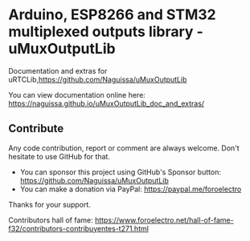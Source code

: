 # Arduino, ESP8266 and STM32 multiplexed outputs library - uMuxOutputLib


Documentation and extras for uRTCLib,https://github.com/Naguissa/uMuxOutputLib

You can view documentation online here: https://naguissa.github.io/uMuxOutputLib_doc_and_extras/


## Contribute ##

Any code contribution, report or comment are always welcome. Don't hesitate to use GitHub for that.


 * You can sponsor this project using GitHub's Sponsor button: https://github.com/Naguissa/uMuxOutputLib
 * You can make a donation via PayPal: https://paypal.me/foroelectro


Thanks for your support.


Contributors hall of fame: https://www.foroelectro.net/hall-of-fame-f32/contributors-contribuyentes-t271.html
